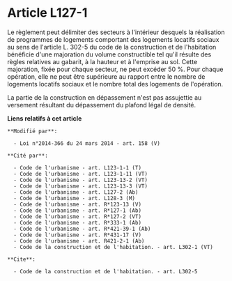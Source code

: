 # Article L127-1

Le règlement peut délimiter des secteurs à l'intérieur desquels la réalisation de programmes de logements comportant des
logements locatifs sociaux au sens de l'article L. 302-5 du code de la construction et de l'habitation bénéficie d'une
majoration du volume constructible tel qu'il résulte        des règles relatives au gabarit, à la hauteur et à l'emprise au
sol. Cette majoration, fixée pour chaque secteur, ne peut excéder 50 %. Pour chaque opération, elle ne peut être supérieure
au rapport entre le nombre de logements locatifs sociaux et le nombre total des logements de l'opération. 

La partie de la construction en dépassement n'est pas assujettie au versement résultant du dépassement du plafond légal de
densité.

**Liens relatifs à cet article**

	**Modifié par**:

	  - Loi n°2014-366 du 24 mars 2014 - art. 158 (V)

	**Cité par**:

	  - Code de l'urbanisme - art. L123-1-1 (T)
	  - Code de l'urbanisme - art. L123-1-11 (VT)
	  - Code de l'urbanisme - art. L123-13-2 (VT)
	  - Code de l'urbanisme - art. L123-13-3 (VT)
	  - Code de l'urbanisme - art. L127-2 (Ab)
	  - Code de l'urbanisme - art. L128-3 (M)
	  - Code de l'urbanisme - art. R*123-13 (V)
	  - Code de l'urbanisme - art. R*127-1 (Ab)
	  - Code de l'urbanisme - art. R*127-2 (VT)
	  - Code de l'urbanisme - art. R*333-1 (Ab)
	  - Code de l'urbanisme - art. R*421-39-1 (Ab)
	  - Code de l'urbanisme - art. R*431-17 (V)
	  - Code de l'urbanisme - art. R421-2-1 (Ab)
	  - Code de la construction et de l'habitation. - art. L302-1 (VT)

	**Cite**:

	  - Code de la construction et de l'habitation. - art. L302-5
